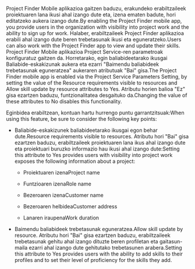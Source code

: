 <span data-ttu-id="55ff6-101">Project Finder Mobile aplikazioa gaitzen baduzu, erakundeko erabiltzaileek proiektuaren lana ikusi ahal izango dute eta, izena ematen badute, hori editatzeko aukera izango dute.</span><span class="sxs-lookup"><span data-stu-id="55ff6-101">By enabling the Project Finder mobile app, you provide users in the organization with visibility into project work and the ability to sign up for work.</span></span> <span data-ttu-id="55ff6-102">Halaber, erabiltzaileek Project Finder aplikazioa erabili ahal izango dute beren trebetasunak ikusi eta eguneratzeko.</span><span class="sxs-lookup"><span data-stu-id="55ff6-102">Users can also work with the Project Finder app to view and update their skills.</span></span> <span data-ttu-id="55ff6-103">Project Finder Mobile aplikazioa Project Service-ren parametroak konfiguratuz gaitzen da. Horretarako, egin baliabideetarako ikusgai Baliabide-eskakizunak aukera eta ezarri "Baimendu baliabideek trebetasunak eguneratzea" aukeraren atributuak "Bai" gisa.</span><span class="sxs-lookup"><span data-stu-id="55ff6-103">The Project Finder mobile app is enabled via the Project Service Parameters Setting, by setting the value of the Resource requirements visible to resources and Allow skill update by resource attributes to Yes.</span></span> <span data-ttu-id="55ff6-104">Atributu horien balioa "Ez" gisa ezartzen baduzu, funtzionalitatea desgaituko da.</span><span class="sxs-lookup"><span data-stu-id="55ff6-104">Changing the value of these attributes to No disables this functionality.</span></span>  
  
 <span data-ttu-id="55ff6-105">Eginbidea erabiltzean, kontuan hartu hurrengo puntu garrantzitsuak:</span><span class="sxs-lookup"><span data-stu-id="55ff6-105">When using this feature, be sure to consider the following key points:</span></span>  
  
-   <span data-ttu-id="55ff6-106">Baliabide-eskakizunek baliabideetarako ikusgai egon behar dute.</span><span class="sxs-lookup"><span data-stu-id="55ff6-106">Resource requirements visible to resources.</span></span> <span data-ttu-id="55ff6-107">Atributu hori "Bai" gisa ezartzen baduzu, erabiltzaileek proiektuaren lana ikus ahal izango dute eta proiektuari buruzko informazio hau ikusi ahal izango dute:</span><span class="sxs-lookup"><span data-stu-id="55ff6-107">Setting this attribute to Yes provides users with visibility into project work exposes the following information about a project:</span></span>  
  
    -   <span data-ttu-id="55ff6-108">Proiektuaren izena</span><span class="sxs-lookup"><span data-stu-id="55ff6-108">Project name</span></span>  
  
    -   <span data-ttu-id="55ff6-109">Funtzioaren izena</span><span class="sxs-lookup"><span data-stu-id="55ff6-109">Role name</span></span>  
  
    -   <span data-ttu-id="55ff6-110">Bezeroaren izena</span><span class="sxs-lookup"><span data-stu-id="55ff6-110">Customer name</span></span>  
  
    -   <span data-ttu-id="55ff6-111">Bezeroaren helbidea</span><span class="sxs-lookup"><span data-stu-id="55ff6-111">Customer address</span></span>  
  
    -   <span data-ttu-id="55ff6-112">Lanaren iraupena</span><span class="sxs-lookup"><span data-stu-id="55ff6-112">Work duration</span></span>  
  
-   <span data-ttu-id="55ff6-113">Baimendu baliabideek trebetasunak eguneratzea.</span><span class="sxs-lookup"><span data-stu-id="55ff6-113">Allow skill update by resource.</span></span> <span data-ttu-id="55ff6-114">Atributu hori "Bai" gisa ezartzen baduzu, erabiltzaileek trebetasunak gehitu ahal izango dituzte beren profiletan eta gaitasun-maila ezarri ahal izango dute gehitutako trebetasunen arabera.</span><span class="sxs-lookup"><span data-stu-id="55ff6-114">Setting this attribute to Yes provides users with the ability to add skills to their profiles and to set their level of proficiency for the skills they add.</span></span>